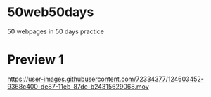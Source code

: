 # 50web50days
50 webpages in 50 days practice

# Preview 1
https://user-images.githubusercontent.com/72334377/124603452-9368c400-de87-11eb-87de-b24315629068.mov

